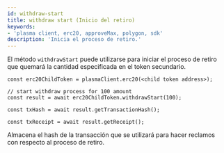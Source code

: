 ```yaml
---
id: withdraw-start
title: withdraw start (Inicio del retiro)
keywords:
- 'plasma client, erc20, approveMax, polygon, sdk'
description: 'Inicia el proceso de retiro.'
---
```


El método `withdrawStart` puede utilizarse para iniciar el proceso de retiro que quemará la cantidad especificada en el token secundario.

```
const erc20ChildToken = plasmaClient.erc20(<child token address>);

// start withdraw process for 100 amount
const result = await erc20ChildToken.withdrawStart(100);

const txHash = await result.getTransactionHash();

const txReceipt = await result.getReceipt();

```

Almacena el hash de la transacción que se utilizará para hacer reclamos con respecto al proceso de retiro.
